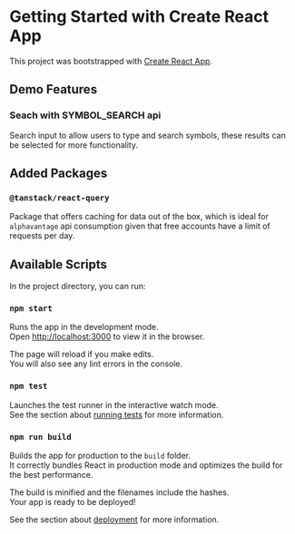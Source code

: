 # Getting Started with Create React App

This project was bootstrapped with [Create React App](https://github.com/facebook/create-react-app).

## Demo Features

### Seach with SYMBOL_SEARCH api

Search input to allow users to type and search symbols, these results can be selected for more functionality.

## Added Packages

### `@tanstack/react-query`

Package that offers caching for data out of the box, which is ideal for `alphavantage` api consumption given that free accounts have a limit of requests per day.

## Available Scripts

In the project directory, you can run:

### `npm start`

Runs the app in the development mode.\
Open [http://localhost:3000](http://localhost:3000) to view it in the browser.

The page will reload if you make edits.\
You will also see any lint errors in the console.

### `npm test`

Launches the test runner in the interactive watch mode.\
See the section about [running tests](https://facebook.github.io/create-react-app/docs/running-tests) for more information.

### `npm run build`

Builds the app for production to the `build` folder.\
It correctly bundles React in production mode and optimizes the build for the best performance.

The build is minified and the filenames include the hashes.\
Your app is ready to be deployed!

See the section about [deployment](https://facebook.github.io/create-react-app/docs/deployment) for more information.

